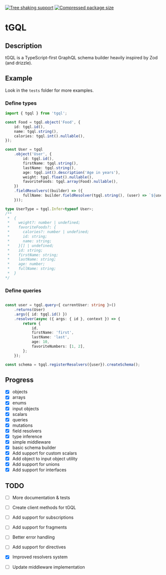 [![Tree shaking support][badge-tree-shaking]][link-bundlephobia]
[![Compressed package size][badge-size]][link-bundlephobia]

# tGQL

## Description
tGQL is a TypeScript-first GraphQL schema builder heavily inspired by Zod (and drizzle).

## Example 
Look in the `tests` folder for more examples.

### Define types
```typescript
import { tgql } from 'tgql';

const Food = tgql.object('Food', {
	id: tgql.id(),
	name: tgql.string(),
	calories: tgql.int().nullable(),
});

const User = tgql
	.object('User', {
		id: tgql.id(),
		firstName: tgql.string(),
		lastName: tgql.string(),
		age: tgql.int().description('Age in years'),
		weight: tgql.float().nullable(),
		favoriteFoods: tgql.array(Food).nullable(),
	})
	.fieldResolvers((builder) => ({
		fullName: builder.fieldResolver(tgql.string(), (user) => `${user.firstName} ${user.lastName}`),
	}));

type UserType = tgql.Infer<typeof User>;
/**
 *  {
 *    weight?: number | undefined;
 *    favoriteFoods?: {
 *      calories?: number | undefined;
 *      id: string;
 *      name: string;
 *    }[] | undefined;
 *    id: string;
 *    firstName: string;
 *    lastName: string;
 *    age: number;
 *    fullName: string;
 *  }
*/
```

### Define queries
```typescript

const user = tgql.query<{ currentUser: string }>()
	.returns(User)
	.args({ id: tgql.id() })
	.resolver(async ({ args: { id }, context }) => {
		return {
			id,
			firstName: 'first',
			lastName: 'last',
			age: 10,
			favoriteNumbers: [1, 2],
		};
	});

const schema = tgql.registerResolvers({user}).createSchema();
```

## Progress

- [x] objects
- [x] arrays
- [x] enums
- [x] input objects
- [x] scalars
- [x] queries
- [x] mutations
- [x] field resolvers
- [x] type inference
- [x] simple middleware
- [x] basic schema builder
- [x] Add support for custom scalars
- [x] Add object to input object utility
- [x] Add support for unions
- [x] Add support for interfaces

## TODO

- [ ] More documentation & tests
- [ ] Create client methods for tGQL
- [ ] Add support for subscriptions
- [ ] Add support for fragments
- [ ] Better error handling
- [ ] Add support for directives
- [x] Improved resolvers system
- [ ] Update middleware implementation


[badge-size]: https://badgen.net/bundlephobia/minzip/tgql
[badge-tree-shaking]: https://badgen.net/bundlephobia/tree-shaking/tgql
[link-bundlephobia]: https://bundlephobia.com/package/tgql